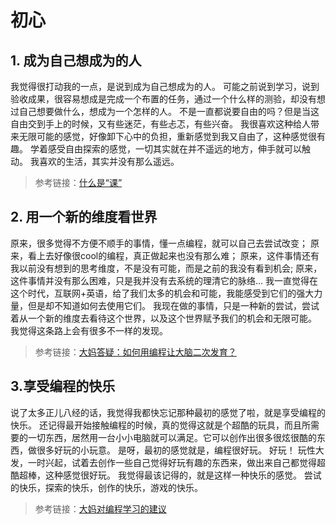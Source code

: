 # 初心

## 1. 成为自己想成为的人
我觉得很打动我的一点，是说到成为自己想成为的人。 
可能之前说到学习，说到验收成果，很容易想成是完成一个布置的任务，通过一个什么样的测验，却没有想过自己想要做什么，想成为一个怎样的人。 
不是一直都说要自由的吗？但是当这自由交到手上的时候，又有些迷茫，有些忐忑，有些兴奋。 
我很喜欢这种给人带来无限可能的感觉，好像卸下心中的负担，重新感觉到我又自由了，这种感觉很有趣。 
学着感受自由探索的感觉，一切其实就在并不遥远的地方，伸手就可以触动。 
我喜欢的生活，其实并没有那么遥远。
>参考链接：[什么是“课”](http://wiki.zoomquiet.io/IMHO/om-what-is-ke#_1)

## 2. 用一个新的维度看世界

原来，很多觉得不方便不顺手的事情，懂一点编程，就可以自己去尝试改变；
原来，看上去好像很cool的编程，真正做起来也没有那么难； 
原来，这件事情还有我以前没有想到的思考维度，不是没有可能，而是之前的我没有看到机会; 
原来，这件事情并没有那么困难，只是我并没有去系统的理清它的脉络... 
我一直觉得在这个时代，互联网+英语，给了我们太多的机会和可能，我能感受到它们的强大力量，但是却不知道如何去使用它们。 
我现在做的事情，只是一种新的尝试，尝试着从一个新的维度去看待这个世界，以及这个世界赋予我们的机会和无限可能。 
我觉得这条路上会有很多不一样的发现。 
>参考链接：[大妈答疑：如何用编程让大脑二次发育？](http://mp.weixin.qq.com/s?__biz=MzA4ODM4ODQ3MQ==&amp;mid=208003243&amp;idx=1&amp;sn=e21264c084e1bc80b3d3b4cbc2526f07&amp;scene=1&amp;srcid=0926Ru0LlHihqJhj0yGajIAe#rd)

## 3.享受编程的快乐

说了太多正儿八经的话，我觉得我都快忘记那种最初的感觉了啦，就是享受编程的快乐。 
还记得最开始接触编程的时候，真的觉得这就是个超酷的玩具，而且所需要的一切东西，居然用一台小小电脑就可以满足。它可以创作出很多很炫很酷的东西，做很多好玩的小玩意。 
是呀，最初的感觉就是，编程很好玩。 
好玩！ 
玩性大发，一时兴起，试着去创作一些自己觉得好玩有趣的东西来，做出来自己都觉得超酷超棒，这种感觉很好玩。 
我觉得最该记得的，就是这样一种快乐的感觉。 
尝试的快乐，探索的快乐，创作的快乐，游戏的快乐。
>参考链接：[大妈对编程学习的建议](https://github.com/OpenMindClub/OMOOC.py/wiki/Adviceforcoding_DAMA)